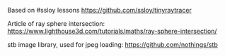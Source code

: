 Based on #ssloy lessons https://github.com/ssloy/tinyraytracer

Article of ray sphere intersection:
https://www.lighthouse3d.com/tutorials/maths/ray-sphere-intersection/

stb image library, used for jpeg loading:
https://github.com/nothings/stb

